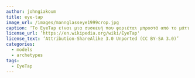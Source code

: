 ```yaml
---
author: johngiakoum
title: eye-tap
image_url: /images/mannglasseye1999crop.jpg
caption: ‘Το EyeTap είναι μια συσκευή που φοριέται μπροστά από το μάτι και λειτουργεί ως φωτογραφική μηχανή για την καταγραφή της σκηνής που είναι διαθέσιμη στο μάτι, καθώς και ως οθόνη για την επικάλυψη εικόνων που παράγονται από υπολογιστή στην αρχική σκηνή. Ανακαλύφθηκε από τον εφευρέτη Steve Mann. Σε μια καθημερινή βάση, μερικές από τις πρώτες χρήσεις του Steve Mann για την τεχνολογία ήταν να χρησιμοποιηθεί για να γνωρίζει  τα ονόματα των ανθρώπων και των τόπων, τις λίστες υποχρεώσεων του καθώς καθημερινές δραστηριότητες του.'
license_url: ‘https://en.wikipedia.org/wiki/EyeTap'
license_text: ‘Attribution-ShareAlike 3.0 Unported (CC BY-SA 3.0)’ 
categories:
  - models
  - archetypes
tags:
  - EyeTap
---
```

